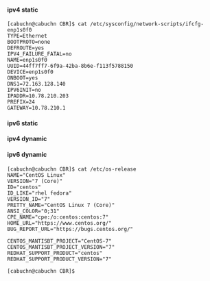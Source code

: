#### ipv4 static

    [cabuchn@cabuchn CBR]$ cat /etc/sysconfig/network-scripts/ifcfg-enp1s0f0
    TYPE=Ethernet
    BOOTPROTO=none
    DEFROUTE=yes
    IPV4_FAILURE_FATAL=no
    NAME=enp1s0f0
    UUID=44ff7ff7-6f9a-42ba-8b6e-f113f5788150
    DEVICE=enp1s0f0
    ONBOOT=yes
    DNS1=72.163.128.140
    IPV6INIT=no
    IPADDR=10.78.210.203
    PREFIX=24
    GATEWAY=10.78.210.1
    
#### ipv6 static

#### ipv4 dynamic

#### ipv6 dynamic


    [cabuchn@cabuchn CBR]$ cat /etc/os-release
    NAME="CentOS Linux"
    VERSION="7 (Core)"
    ID="centos"
    ID_LIKE="rhel fedora"
    VERSION_ID="7"
    PRETTY_NAME="CentOS Linux 7 (Core)"
    ANSI_COLOR="0;31"
    CPE_NAME="cpe:/o:centos:centos:7"
    HOME_URL="https://www.centos.org/"
    BUG_REPORT_URL="https://bugs.centos.org/"

    CENTOS_MANTISBT_PROJECT="CentOS-7"
    CENTOS_MANTISBT_PROJECT_VERSION="7"
    REDHAT_SUPPORT_PRODUCT="centos"
    REDHAT_SUPPORT_PRODUCT_VERSION="7"

    [cabuchn@cabuchn CBR]$
